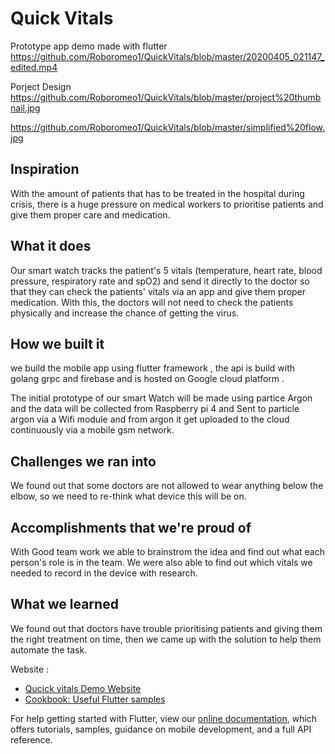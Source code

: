 # Quick Vitals
Prototype app demo made with flutter 
https://github.com/Roboromeo1/QuickVitals/blob/master/20200405_021147_edited.mp4

Porject Design 
https://github.com/Roboromeo1/QuickVitals/blob/master/project%20thumbnail.jpg

https://github.com/Roboromeo1/QuickVitals/blob/master/simplified%20flow.jpg

## Inspiration
With the amount of patients that has to be treated in the hospital during crisis, there is a huge pressure on medical workers to prioritise patients and give them proper care and medication.

## What it does
Our smart watch tracks the patient's 5 vitals (temperature, heart rate, blood pressure, respiratory rate and spO2) and send it directly to the doctor so that they can check the patients' vitals via an app and give them proper medication. With this, the doctors will not need to check the patients physically and increase the chance of getting the virus.

## How we built it
we build the mobile app using flutter framework , the api is build with golang grpc and firebase and is hosted on Google cloud platform .

The initial prototype of our smart Watch will be made using partice Argon and the data will be collected from Raspberry pi 4 and Sent to particle argon via a Wifi module and from argon it get uploaded to the cloud continuously via a mobile gsm network.

## Challenges we ran into
We found out that some doctors are not allowed to wear anything below the elbow, so we need to re-think what device this will be on.

## Accomplishments that we're proud of
With Good team work we able to brainstrom the idea and find out what each person's role is in the team. We were also able to find out which vitals we needed to record in the device with research.

## What we learned
We found out that doctors have trouble prioritising patients and giving them the right treatment on time, then we came up with the solution to help them automate the task.

Website :

- [Qucick vitals Demo Website ](https://quickvitals.centerforaccess.com/)
- [Cookbook: Useful Flutter samples](https://flutter.dev/docs/cookbook)

For help getting started with Flutter, view our
[online documentation](https://flutter.dev/docs), which offers tutorials,
samples, guidance on mobile development, and a full API reference.
